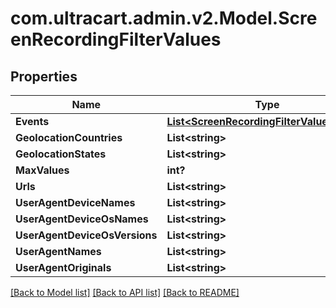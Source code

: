 # com.ultracart.admin.v2.Model.ScreenRecordingFilterValues
## Properties

Name | Type | Description | Notes
------------ | ------------- | ------------- | -------------
**Events** | [**List&lt;ScreenRecordingFilterValuesEvent&gt;**](ScreenRecordingFilterValuesEvent.md) |  | [optional] 
**GeolocationCountries** | **List&lt;string&gt;** |  | [optional] 
**GeolocationStates** | **List&lt;string&gt;** |  | [optional] 
**MaxValues** | **int?** |  | [optional] 
**Urls** | **List&lt;string&gt;** |  | [optional] 
**UserAgentDeviceNames** | **List&lt;string&gt;** |  | [optional] 
**UserAgentDeviceOsNames** | **List&lt;string&gt;** |  | [optional] 
**UserAgentDeviceOsVersions** | **List&lt;string&gt;** |  | [optional] 
**UserAgentNames** | **List&lt;string&gt;** |  | [optional] 
**UserAgentOriginals** | **List&lt;string&gt;** |  | [optional] 


[[Back to Model list]](../README.md#documentation-for-models) [[Back to API list]](../README.md#documentation-for-api-endpoints) [[Back to README]](../README.md)

